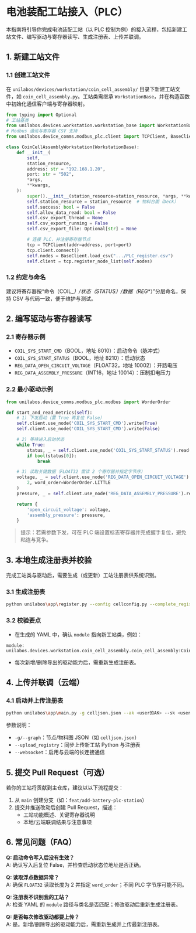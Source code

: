 # 电池装配工站接入（PLC）

本指南将引导你完成电池装配工站（以 PLC 控制为例）的接入流程，包括新建工站文件、编写驱动与寄存器读写、生成注册表、上传并联调。

## 1. 新建工站文件

### 1.1 创建工站文件

在 `unilabos/devices/workstation/coin_cell_assembly/` 目录下新建工站文件，如 `coin_cell_assembly.py`。工站类需继承 `WorkstationBase`，并在构造函数中初始化通信客户端与寄存器映射。

```python
from typing import Optional
# 工站基类
from unilabos.devices.workstation.workstation_base import WorkstationBase
# Modbus 通讯与寄存器 CSV 支持
from unilabos.device_comms.modbus_plc.client import TCPClient, BaseClient

class CoinCellAssemblyWorkstation(WorkstationBase):
    def __init__(
        self,
        station_resource,
        address: str = "192.168.1.20",
        port: str = "502",
        *args,
        **kwargs,
    ):
        super().__init__(station_resource=station_resource, *args, **kwargs)
        self.station_resource = station_resource  # 物料台面（Deck）
        self.success: bool = False
        self.allow_data_read: bool = False
        self.csv_export_thread = None
        self.csv_export_running = False
        self.csv_export_file: Optional[str] = None

        # 连接 PLC，并注册寄存器节点
        tcp = TCPClient(addr=address, port=port)
        tcp.client.connect()
        self.nodes = BaseClient.load_csv(".../PLC_register.csv")
        self.client = tcp.register_node_list(self.nodes)
```

### 1.2 约定与命名

建议将寄存器按“命令（COIL_*）/状态（*_STATUS）/数据（REG_*）”分层命名，保持 CSV 与代码一致，便于维护与测试。

## 2. 编写驱动与寄存器读写

### 2.1 寄存器示例

- `COIL_SYS_START_CMD`（BOOL，地址 8010）：启动命令（脉冲式）
- `COIL_SYS_START_STATUS`（BOOL，地址 8210）：启动状态
- `REG_DATA_OPEN_CIRCUIT_VOLTAGE`（FLOAT32，地址 10002）：开路电压
- `REG_DATA_ASSEMBLY_PRESSURE`（INT16，地址 10014）：压制扣电压力

### 2.2 最小驱动示例

```python
from unilabos.device_comms.modbus_plc.modbus import WorderOrder

def start_and_read_metrics(self):
    # 1) 下发启动（置 True 再复位 False）
    self.client.use_node('COIL_SYS_START_CMD').write(True)
    self.client.use_node('COIL_SYS_START_CMD').write(False)

    # 2) 等待进入启动状态
    while True:
        status, _ = self.client.use_node('COIL_SYS_START_STATUS').read(1)
        if bool(status[0]):
            break

    # 3) 读取关键数据（FLOAT32 需读 2 个寄存器并指定字节序）
    voltage, _ = self.client.use_node('REG_DATA_OPEN_CIRCUIT_VOLTAGE').read(
        2, word_order=WorderOrder.LITTLE
    )
    pressure, _ = self.client.use_node('REG_DATA_ASSEMBLY_PRESSURE').read(1)

    return {
        'open_circuit_voltage': voltage,
        'assembly_pressure': pressure,
    }
```

> 提示：若需参数下发，可在 PLC 端设置标志寄存器并完成握手复位，避免粘连与竞争。

## 3. 本地生成注册表并校验

完成工站类与驱动后，需要生成（或更新）工站注册表供系统识别。

### 3.1 生成注册表

```bash
python unilabos\app\register.py --config cellconfig.py --complete_registry
```

### 3.2 校验要点

- 在生成的 YAML 中，确认 `module` 指向新工站类，例如：

```
module: unilabos.devices.workstation.coin_cell_assembly.coin_cell_assembly:CoinCellAssemblyWorkstation
```

- 每次新增/删除导出的驱动能力后，需重新生成注册表。

## 4. 上传并联调（云端）

### 4.1 启动并上传注册表

```bash
python unilabos\app\main.py -g celljson.json --ak <user的AK> --sk <user的SK> --websocket --upload_registry
```

参数说明：
- `-g/--graph`：节点/物料图 JSON（如 `celljson.json`）
- `--upload_registry`：同步上传新工站 Python 与注册表
- `--websocket`：启用与云端的长连接通信

## 5. 提交 Pull Request（可选）

若你的工站将贡献到主仓库，建议以以下流程提交：

1. 从 `main` 创建分支（如：`feat/add-battery-plc-station`）
2. 提交并推送改动后创建 Pull Request，描述：
   - 工站功能概述、关键寄存器说明
   - 本地/云端联调结果与注意事项

## 6. 常见问题（FAQ）

**Q: 启动命令写入后没有生效？**  
A: 确认写入后复位 False，并检查启动状态位地址是否正确。

**Q: 读取浮点数据异常？**  
A: 确保 `FLOAT32` 读取长度为 2 并指定 `word_order`；不同 PLC 字节序可能不同。

**Q: 注册表不识别我的工站？**  
A: 检查 YAML 的 `module` 路径与类名是否匹配；修改驱动后重新生成注册表。

**Q: 是否每次修改驱动都要上传？**  
A: 是。新增/删除导出的驱动能力后，需重新生成并上传最新注册表。
